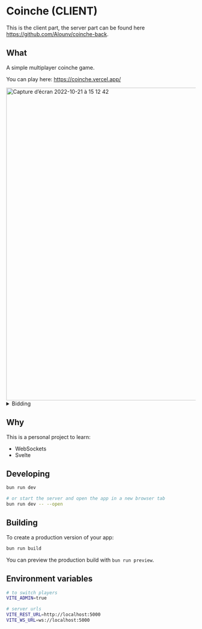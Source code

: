 # Coinche (CLIENT)

This is the client part, the server part can be found here https://github.com/Alounv/coinche-back.

## What

A simple multiplayer coinche game.

You can play here: https://coinche.vercel.app/

<img width="832" alt="Capture d’écran 2022-10-21 à 15 12 42" src="https://user-images.githubusercontent.com/34238160/197204169-798c9637-d5c0-45c0-bfbf-4363017852ab.png">

<details>
    <summary>Bidding</summary>
    <img width="831" alt="Capture d’écran 2022-10-21 à 15 11 12" src="https://user-images.githubusercontent.com/34238160/197204166-1f02e273-9e3b-4a71-b209-0a08a38ca28b.png">
</details>

## Why

This is a personal project to learn:

- WebSockets
- Svelte

## Developing

```bash
bun run dev

# or start the server and open the app in a new browser tab
bun run dev -- --open
```

## Building

To create a production version of your app:

```bash
bun run build
```

You can preview the production build with `bun run preview`.

## Environment variables

```bash
# to switch players
VITE_ADMIN=true

# server urls
VITE_REST_URL=http://localhost:5000
VITE_WS_URL=ws://localhost:5000
```
